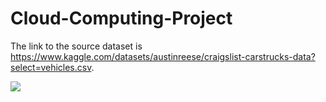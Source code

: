 # Cloud-Computing-Project

The link to the source dataset is https://www.kaggle.com/datasets/austinreese/craigslist-carstrucks-data?select=vehicles.csv.

![](https://github.com/akhil97/Cloud-Computing-Project/videos/Cloud_Computing_Project.gif)
